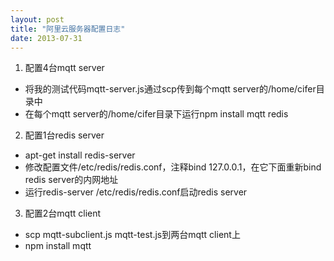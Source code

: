 ```yaml
---
layout: post
title: "阿里云服务器配置日志"
date: 2013-07-31
---
```


1. 配置4台mqtt server

* 将我的测试代码mqtt-server.js通过scp传到每个mqtt server的/home/cifer目录中
* 在每个mqtt server的/home/cifer目录下运行npm install mqtt redis

2. 配置1台redis server

* apt-get install redis-server
* 修改配置文件/etc/redis/redis.conf，注释bind 127.0.0.1，在它下面重新bind redis server的内网地址
* 运行redis-server /etc/redis/redis.conf启动redis server

3. 配置2台mqtt client

* scp mqtt-subclient.js mqtt-test.js到两台mqtt client上
* npm install mqtt
